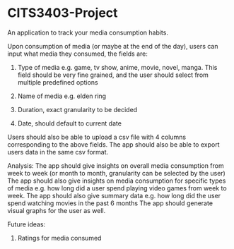 # CITS3403-Project

An application to track your media consumption habits.

Upon consumption of media (or maybe at the end of the day), users can input what media they consumed, the fields are:

1. Type of media e.g. game, tv show, anime, movie, novel, manga. This field should be very fine grained, and the user should select from multiple predefined options

2. Name of media e.g. elden ring

3. Duration, exact granularity to be decided

4. Date, should default to current date

Users should also be able to upload a csv file with 4 columns corresponding to the above fields. The app should also be able to export users data in the same csv format.

Analysis:
The app should give insights on overall media consumption from week to week (or month to month, granularity can be selected by the user)
The app should also give insights on media consumption for specific types of media e.g. how long did a user spend playing video games from week to week.
The app should also give summary data e.g. how long did the user spend watching movies in the past 6 months
The app should generate visual graphs for the user as well.

Future ideas: 
1. Ratings for media consumed